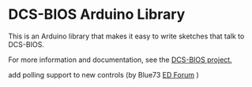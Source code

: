 # DCS-BIOS Arduino Library

This is an Arduino library that makes it easy to write sketches that talk to DCS-BIOS.

For more information and documentation, see the [DCS-BIOS project.](https://github.com/dcs-bios/dcs-bios)

add polling support to new controls (by Blue73 [ED Forum](https://forums.eagle.ru/showthread.php?t=230222) )
